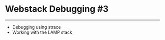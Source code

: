 <h1>Webstack Debugging #3</h1>
<hr>
<ul>
    <li>Debugging using strace</l1>
    <li>Working with the LAMP stack</l1>
<ul/>
